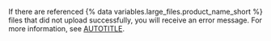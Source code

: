 If there are referenced {% data variables.large_files.product_name_short %} files that did not upload successfully, you will receive an error message. For more information, see [AUTOTITLE](/repositories/working-with-files/managing-large-files/resolving-git-large-file-storage-upload-failures).
